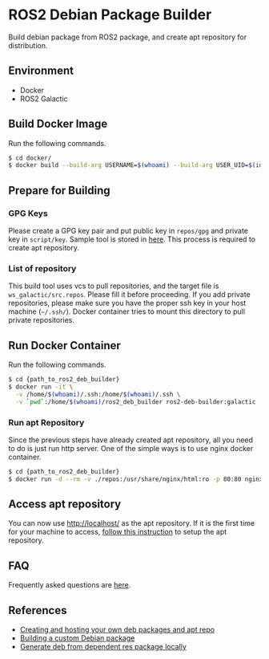 # ROS2 Debian Package Builder

Build debian package from ROS2 package, and create apt repository for distribution.

## Environment

- Docker
- ROS2 Galactic

## Build Docker Image

Run the following commands.

```sh
$ cd docker/
$ docker build --build-arg USERNAME=$(whoami) --build-arg USER_UID=$(id -u) --build-arg USER_GID=$(id -g) . -t ros2-deb-builder:galactic
```

## Prepare for Building

### GPG Keys

Please create a GPG key pair and put public key in `repos/gpg` and private key in `script/key`. Sample tool is stored in [here](./tools/create-gpg-key.bash). This process is required to create apt repository.

### List of repository

This build tool uses vcs to pull repositories, and the target file is `ws_galactic/src.repos`. Please fill it before proceeding. If you add private repositories, please make sure you have the proper ssh key in your host machine (`~/.ssh/`). Docker container tries to mount this directory to pull private repositories.

## Run Docker Container

Run the following commands.

```sh
$ cd {path_to_ros2_deb_builder}
$ docker run -it \
  -v /home/$(whoami)/.ssh:/home/$(whoami)/.ssh \
  -v `pwd`:/home/$(whoami)/ros2_deb_builder ros2-deb-builder:galactic
```

### Run apt Repository

Since the previous steps have already created apt repository, all you need to do is just run http server. One of the simple ways is to use nginx docker container.

```sh
$ cd {path_to_ros2_deb_builder}
$ docker run -d --rm -v ./repos:/usr/share/nginx/html:ro -p 80:80 nginx
```

## Access apt repository

You can now use <http://localhost/> as the apt repository. If it is the first time for your machine to access, [follow this instruction](./doc/apt-repo-setup.md) to setup the apt repository.

## FAQ

Frequently asked questions are [here](./doc/faq.md).

## References

- [Creating and hosting your own deb packages and apt repo](https://earthly.dev/blog/creating-and-hosting-your-own-deb-packages-and-apt-repo/)
- [Building a custom Debian package](https://docs.ros.org/en/galactic/How-To-Guides/Building-a-Custom-Debian-Package.html)
- [Generate deb from dependent res package locally](https://answers.ros.org/question/280213/generate-deb-from-dependent-res-package-locally/#280235)
